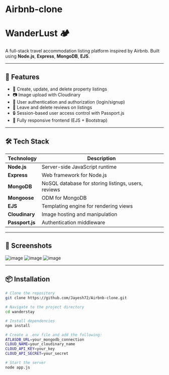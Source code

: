 # Airbnb-clone

# WanderLust 🏕️
A full-stack travel accommodation listing platform inspired by Airbnb. Built using **Node.js**, **Express**, **MongoDB**, **EJS**.

---

## 🚀 Features

- 🏡 Create, update, and delete property listings
- 📷 Image upload with Cloudinary
- 👤 User authentication and authorization (login/signup)
- 💬 Leave and delete reviews on listings
- 🔒 Session-based user access control with Passport.js
- 📱 Fully responsive frontend (EJS + Bootstrap)

---

## 🛠️ Tech Stack

| Technology | Description |
|------------|-------------|
| **Node.js** | Server-side JavaScript runtime |
| **Express** | Web framework for Node.js |
| **MongoDB** | NoSQL database for storing listings, users, reviews |
| **Mongoose** | ODM for MongoDB |
| **EJS** | Templating engine for rendering views |
| **Cloudinary** | Image hosting and manipulation |
| **Passport.js** | Authentication middleware |

---

## 📸 Screenshots

![image](https://github.com/user-attachments/assets/d52aa9cd-51db-4349-ae02-14cc1cc4685b)
![image](https://github.com/user-attachments/assets/4cfdc495-2a47-4e7c-80df-92cdbfd88981)
![image](https://github.com/user-attachments/assets/7c60da4a-cc37-41ef-8ceb-7d10b58c749d)

---

## 📦 Installation

```bash
# Clone the repository
git clone https://github.com/Jayesh72/Airbnb-clone.git

# Navigate to the project directory
cd wanderstay

# Install dependencies
npm install

# Create a .env file and add the following:
ATLASDB_URL=your_mongodb_connection
CLOUD_NAME=your_cloudinary_name
CLOUD_API_KEY=your_key
CLOUD_API_SECRET=your_secret

# Start the server
node app.js

